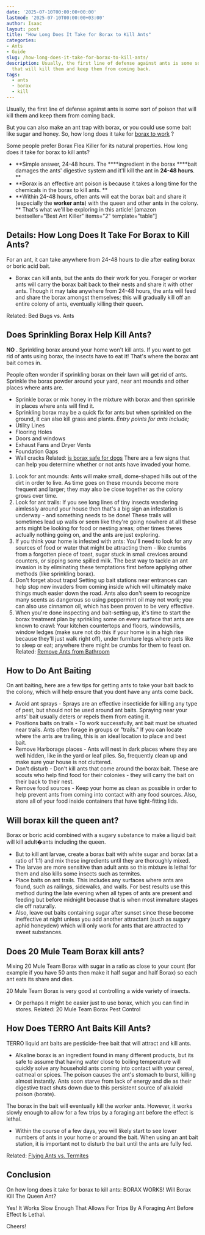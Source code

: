 ```yaml
---
date: '2025-07-10T00:00:00+00:00'
lastmod: '2025-07-10T00:00:00+03:00'
author: Isaac
layout: post
title: "How Long Does It Take for Borax to Kill Ants"
categories:
- Ants
- Guide
slug: /how-long-does-it-take-for-borax-to-kill-ants/
description: Usually, the first line of defense against ants is some sort of poison
  that will kill them and keep them from coming back.
tags: 
  - ants
  - borax
  - kill
---
```

Usually, the first line of defense against ants is some sort of poison that will kill them and keep them from coming back.

But you can also make an ant trap with borax, or you could use some bait like sugar and honey. So, how long does it take for
[borax to work](https://www.wikihow.com/Kill-Ants-Using-Borax)
?

Some people prefer
Borax Flea Killer
for its natural properties. How long does it take for borax to kill ants?
- **Simple answer, 24-48 hours. The ****ingredient in the borax ****bait damages the ants' digestive system and it'll kill the ant in ****24-48 hours****. **
- **Borax is an effective ant poison is because it takes a long time for the chemicals in the borax to kill ants. **
- **Within 24-48 hours, often ants will eat the borax bait and share it (especially the ****worker ants****) with the queen and other ants in the colony. **
That's what we'll be exploring in this article!
[amazon bestseller="Best Ant Killer" items="2" template="table"]
## Details: How Long Does It Take For Borax to Kill Ants?
For an ant, it can take anywhere from 24-48 hours to die after eating borax or boric acid bait.
- Borax can kill ants, but the ants do their work for you. Forager or worker ants will carry the borax bait back to their nests and share it with other ants.
Though it may take anywhere from 24-48 hours, the ants will feed and share the borax amongst themselves; this will gradually kill off an entire colony of ants, eventually killing their queen.

Related:
Bed Bugs vs. Ants
## Does Sprinkling Borax Help Kill Ants?
**NO**
. Sprinkling borax around your home won't kill ants. If you want to get rid of ants using borax, the insects have to eat it! That's where the borax ant bait comes in.

People often wonder if sprinkling borax on their lawn will get rid of ants. Sprinkle the borax powder around your yard, near ant mounds and other places where ants are.
- Sprinkle borax or mix honey in the mixture with borax and then sprinkle in places where ants will find it.
- Sprinkling borax may be a quick fix for ants but when sprinkled on the ground, it can also kill grass and plants.
*Entry points for ants include;*
- Utility Lines
- Flooring Holes
- Doors and windows
- Exhaust Fans and Dryer Vents
- Foundation Gaps
- Wall cracks
Related:
[is borax safe for dogs](https://pestpolicy.com/is-borax-safe-for-dogs/)
There are a few signs that can help you determine whether or not ants have invaded your home.
1. Look for ant mounds: Ants will make small, dome-shaped hills out of the dirt in order to live. As time goes on these mounds become more frequent and larger; they may also be close together as the colony grows over time.
2. Look for ant trails: If you see long lines of tiny insects wandering aimlessly around your house then that's a big sign an infestation is underway - and something needs to be done! These trails will sometimes lead up walls or seem like they're going nowhere at all these ants might be looking for food or nesting areas; other times theres actually nothing going on, and the ants are just exploring.
3. If you think your home is infested with ants: You'll need to look for any sources of food or water that might be attracting them - like crumbs from a forgotten piece of toast, sugar stuck in small crevices around counters, or sipping some spilled milk. The best way to tackle an ant invasion is by eliminating these temptations first before applying other methods (like sprinkling borax).
4. Don't forget about traps! Setting up bait stations near entrances can help stop new invaders from coming inside which will ultimately make things much easier down the road. Ants also don't seem to recognize many scents as dangerous so using peppermint oil may not work; you can also use cinnamon oil, which has been proven to be very effective.
5. When you're done inspecting and bait-setting up, it's time to start the borax treatment plan by sprinkling some on every surface that ants are known to crawl: Your kitchen countertops and floors, windowsills, window ledges (make sure not do this if your home is in a high rise because they'll just walk right off), under furniture legs where pets like to sleep or eat; anywhere there might be crumbs for them to feast on.
Related:
[Remove Ants from Bathroom](https://pestpolicy.com/how-to-get-rid-of-ants-in-the-bathroom/)
## How to Do Ant Baiting
On ant baiting, here are a few tips for getting ants to take your bait back to the colony, which will help ensure that you dont have any ants come back.
- Avoid ant sprays - Sprays are an effective insecticide for killing any type of pest, but should not be used around ant baits. Spraying near your ants' bait usually deters or repels them from eating it.
- Positions baits on trails - To work successfully, ant bait must be situated near trails. Ants often forage in groups or "trails." If you can locate where the ants are trailing, this is an ideal location to place and best bait.
- Remove Harborage places - Ants will nest in dark places where they are well hidden, like in the yard or leaf piles. So, frequently clean up and make sure your house is not cluttered.
- Don't disturb - Don't kill ants that come around the borax bait. These are scouts who help find food for their colonies - they will carry the bait on their back to their nest.
- Remove food sources - Keep your home as clean as possible in order to help prevent ants from coming into contact with any food sources. Also, store all of your food inside containers that have tight-fitting lids.
## Will borax kill the queen ant?
Borax or boric acid combined with a sugary substance to make a liquid bait will kill adult�ants including the queen.
- But to kill ant larvae, create a borax bait with white sugar and borax (at a ratio of 1:1) and mix these ingredients until they are thoroughly mixed.
- The larvae are more sensitive than adult ants so this mixture is lethal for them and also kills some insects such as termites.
- Place baits on ant trails. This includes any surfaces where ants are found, such as railings, sidewalks, and walls.
For best results use this method during the late evening when all types of ants are present and feeding but before midnight because that is when most immature stages die off naturally.
- Also, leave out baits containing sugar after sunset since these become ineffective at night unless you add another attractant (such as sugary aphid honeydew) which will only work for ants that are attracted to sweet substances.
## Does 20 Mule Team Borax kill ants?
Mixing 20 Mule Team Borax with sugar in a ratio as close to your count (for example if you have 50 ants then make it half sugar and half Borax) so each ant eats its share and dies.

20 Mule Team Borax is very good at controlling a wide variety of insects.
- Or perhaps it might be easier just to use borax, which you can find in stores.
Related:
20 Mule Team Borax Pest Control
## How Does TERRO Ant Baits Kill Ants?
TERRO liquid ant baits are pesticide-free bait that will attract and kill ants.
- Alkaline borax is an ingredient found in many different products, but its safe to assume that having water close to boiling temperature will quickly solve any household ants coming into contact with your cereal, oatmeal or spices.
The poison causes the ant's stomach to burst, killing almost instantly. Ants soon starve from lack of energy and die as their digestive tract shuts down due to this persistent source of alkaloid poison (borate).

The borax in the bait will eventually kill the worker ants. However, it works slowly enough to allow for a few trips by a foraging ant before the effect is lethal.
- Within the course of a few days, you will likely start to see lower numbers of ants in your home or around the bait.
When using an ant bait station, it is important not to disturb the bait until the ants are fully fed.

Related:
[Flying Ants vs. Termites](https://pestpolicy.com/flying-ants-vs-termites/)
## Conclusion
On how long does it take for borax to kill ants: BORAX WORKS! Will Borax Kill The Queen Ant?

Yes! It Works Slow Enough That Allows For Trips By A Foraging Ant Before Effect Is Lethal.

Cheers!
